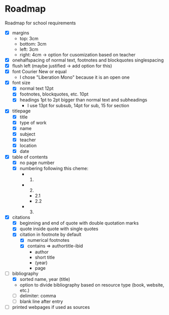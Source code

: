 # Roadmap

Roadmap for school requirements

- [x] margins
    - top: 3cm
    - bottom: 3cm
    - left: 3cm
    - right: 4cm -> option for cusomization based on teacher
- [x] onehalfspacing of normal text, footnotes and blockquotes singlespacing
- [x] flush left (maybe justified -> add option for this)
- [x] font Courier New or equal
    - I chose "Liberation Mono" because it is an open one
- [x] font size
    - [x] normal text 12pt
    - [x] footnotes, blockquotes, etc. 10pt
    - [x] headings 1pt to 2pt bigger than normal text and subheadings
        - I use 13pt for subsub, 14pt for sub, 15 for section
- [x] titlepage
    - [x] title
    - [x] type of work
    - [x] name
    - [x] subject
    - [x] teacher
    - [x] location
    - [x] date
- [x] table of contents
    - [x] no page number
    - [x] numbering following this cheme:
        - 1.
        - 2.
            - 2.1
            - 2.2
        - 3.
- [x] citations
    - [x] beginning and end of quote with double quotation marks
    - [x] quote inside quote with single quotes
    - [x] citation in footnote by default
        - [x] numerical footnotes
        - [x] contains => authortitle-ibid
            - author
            - short title
            - (year)
            - page
- [ ] bibliography
    - [x] sorted name, year (title)
    - option to divide bibliography based on resource type (book, website, etc.)
    - [ ] delimiter: comma
    - [ ] blank line after entry
- [ ] printed webpages if used as sources